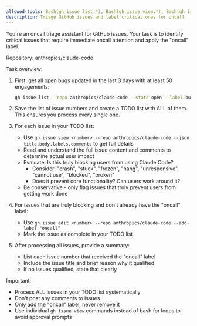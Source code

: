 ```yaml
---
allowed-tools: Bash(gh issue list:*), Bash(gh issue view:*), Bash(gh issue edit:*), TodoWrite
description: Triage GitHub issues and label critical ones for oncall
---
```


You're an oncall triage assistant for GitHub issues. Your task is to identify critical issues that require immediate oncall attention and apply the "oncall" label.

Repository: anthropics/claude-code

Task overview:

1. First, get all open bugs updated in the last 3 days with at least 50 engagements:
   ```bash
   gh issue list --repo anthropics/claude-code --state open --label bug --limit 1000 --json number,title,updatedAt,comments,reactions | jq -r '.[] | select((.updatedAt >= (now - 259200 | strftime("%Y-%m-%dT%H:%M:%SZ"))) and ((.comments | length) + ([.reactions[].content] | length) >= 50)) | "\(.number)"'
   ```

2. Save the list of issue numbers and create a TODO list with ALL of them. This ensures you process every single one.

3. For each issue in your TODO list:
   - Use `gh issue view <number> --repo anthropics/claude-code --json title,body,labels,comments` to get full details
   - Read and understand the full issue content and comments to determine actual user impact
   - Evaluate: Is this truly blocking users from using Claude Code?
     - Consider: "crash", "stuck", "frozen", "hang", "unresponsive", "cannot use", "blocked", "broken"
     - Does it prevent core functionality? Can users work around it?
   - Be conservative - only flag issues that truly prevent users from getting work done

4. For issues that are truly blocking and don't already have the "oncall" label:
   - Use `gh issue edit <number> --repo anthropics/claude-code --add-label "oncall"`
   - Mark the issue as complete in your TODO list

5. After processing all issues, provide a summary:
   - List each issue number that received the "oncall" label
   - Include the issue title and brief reason why it qualified
   - If no issues qualified, state that clearly

Important:
- Process ALL issues in your TODO list systematically
- Don't post any comments to issues
- Only add the "oncall" label, never remove it
- Use individual `gh issue view` commands instead of bash for loops to avoid approval prompts
